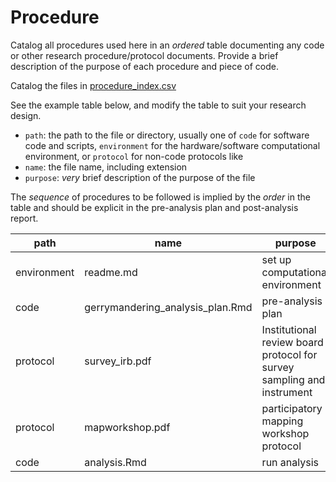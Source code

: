 # Procedure
Catalog all procedures used here in an *ordered* table documenting any code or other research procedure/protocol documents. Provide a brief description of the purpose of each procedure and piece of code.

Catalog the files in [procedure_index.csv](procedure_index.csv)

See the example table below, and modify the table to suit your research design.

- `path`: the path to the file or directory, usually one of `code` for software code and scripts, `environment` for the hardware/software computational environment, or `protocol` for non-code protocols like
- `name`: the file name, including extension
- `purpose`: *very* brief description of the purpose of the file

The *sequence* of procedures to be followed is implied by the *order* in the table and should be explicit in the pre-analysis plan and post-analysis report.

path | name | purpose |
-- | -- | -- |
environment | readme.md | set up computational environment |
code | gerrymandering_analysis_plan.Rmd | pre-analysis plan |
protocol | survey_irb.pdf | Institutional review board protocol for survey sampling and instrument |
protocol | mapworkshop.pdf | participatory mapping workshop protocol |
code | analysis.Rmd | run analysis |

